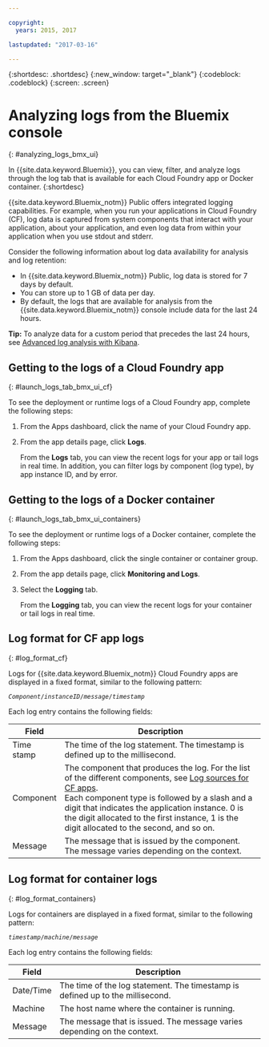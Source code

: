 ```yaml
---

copyright:
  years: 2015, 2017

lastupdated: "2017-03-16"

---
```



{:shortdesc: .shortdesc}
{:new_window: target="_blank"}
{:codeblock: .codeblock}
{:screen: .screen}

# Analyzing logs from the Bluemix console
{: #analyzing_logs_bmx_ui}

In {{site.data.keyword.Bluemix}}, you can view, filter, and analyze logs through the log tab that is available for each Cloud Foundry app or Docker container.
{:shortdesc}

{{site.data.keyword.Bluemix_notm}} Public offers integrated logging capabilities. For example, when you run your applications in Cloud Foundry (CF), log data is captured from system components that interact with your application, about your application, and even log data from within your application when you use stdout and stderr.

Consider the following information about log data availability for analysis and log retention:

* In {{site.data.keyword.Bluemix_notm}} Public, log data is stored for 7 days by default. 
* You can store up to 1 GB of data per day. 
* By default, the logs that are available for analysis from the {{site.data.keyword.Bluemix_notm}} console include data for the last 24 hours.

**Tip:** To analyze data for a custom period that precedes the last 24 hours, see [Advanced log analysis with Kibana](logging_analyzing_logs_Kibana.html#analyzing_logs_Kibana). 

##  Getting to the logs of a Cloud Foundry app
{: #launch_logs_tab_bmx_ui_cf}

To see the deployment or runtime logs of a Cloud Foundry app, complete the following steps:

1. From the Apps dashboard, click the name of your Cloud Foundry app. 
    
2. From the app details page, click **Logs**.
    
    From the **Logs** tab, you can view the recent logs for your app or tail logs in real time. In addition, you can filter logs by component (log type), by app instance ID, and by error.
    

##  Getting to the logs of a Docker container
{: #launch_logs_tab_bmx_ui_containers}

To see the deployment or runtime logs of a Docker container, complete the following steps:

1. From the Apps dashboard, click the single container or container group. 
    
2. From the app details page, click **Monitoring and Logs**.

3. Select the **Logging** tab.
    
    From the **Logging** tab, you can view the recent logs for your container or tail logs in real time. 

## Log format for CF app logs
{: #log_format_cf}

Logs for {{site.data.keyword.Bluemix_notm}} Cloud Foundry apps are displayed in a fixed format, similar to the following pattern:

<code><var class="keyword varname">Component</var>/<var class="keyword varname">instanceID</var>/<var class="keyword varname">message</var>/<var class="keyword varname">timestamp</var></code>

Each log entry contains the following fields:

| Field | Description |
|-------|-------------|
| Time stamp | The time of the log statement. The timestamp is defined up to the millisecond. |
| Component | The component that produces the log. For the list of the different components, see [Log sources for CF apps](logging_cf_apps.html#logging_bluemix_cf_apps_log_sources). <br> Each component type is followed by a slash and a digit that indicates the application instance. 0 is the digit allocated to the first instance, 1 is the digit allocated to the second, and so on. |
| Message | The message that is issued by the component. The message varies depending on the context. |



## Log format for container logs
{: #log_format_containers}

Logs for containers are displayed in a fixed format, similar to the following pattern:

<code><var class="keyword varname">timestamp</var>/<var class="keyword varname">machine</var>/<var class="keyword varname">message</var>  </code>

Each log entry contains the following fields:

| Field | Description |
|-------|-------------|
| Date/Time | The time of the log statement. The timestamp is defined up to the millisecond. |
| Machine | The host name where the container is running. |
| Message | The message that is issued. The message varies depending on the context. |


